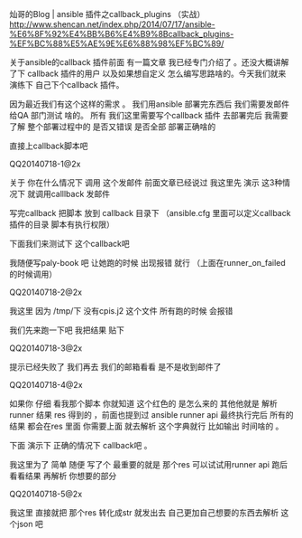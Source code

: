 

灿哥的Blog | ansible 插件之callback_plugins （实战） http://www.shencan.net/index.php/2014/07/17/ansible-%E6%8F%92%E4%BB%B6%E4%B9%8Bcallback_plugins-%EF%BC%88%E5%AE%9E%E6%88%98%EF%BC%89/

关于ansible的callback 插件前面 有一篇文章 我已经专门介绍了  。还没大概讲解了下  callback 插件的用户  以及如果想自定义 怎么编写思路啥的。今天我们就来演练下  自己下个callback 插件。

因为最近我们有这个这样的需求 。 我们用ansible 部署完东西后  我们需要发邮件 给QA 部门测试 啥的。 所有 我们这里需要写个callback 插件  去部署完后  我需要了解 整个部署过程中的 是否又错误 是否全部 部署正确啥的

 

直接上callback脚本吧

QQ20140718-1@2x

 

关于 你在什么情况下 调用 这个发邮件 前面文章已经说过 我这里先 演示 这3种情况下  就调用calllback 发邮件

写完callback 把脚本 放到 callback 目录下 （ansible.cfg 里面可以定义callback 插件的目录  脚本有执行权限）

 

下面我们来测试下 这个callback吧

我随便写paly-book 吧   让她跑的时候  出现报错 就行  （上面在runner_on_failed 的时候调用）

 

QQ20140718-2@2x

我这里 因为 /tmp/下 没有cpis.j2 这个文件 所有跑的时候 会报错

我们先来跑一下吧 我把结果 贴下

QQ20140718-3@2x

 

 

提示已经失败了  我们再去 我们的邮箱看看 是不是收到邮件了

 

QQ20140718-4@2x

 

 

如果你 仔细 看我那个脚本 你就知道 这个红色的 是怎么来的    其他他就是   解析runner 结果 res 得到的   ，前面也提到过  ansible  runner api  最终执行完后 所有的结果 都会在res 里面 你需要上面 就去解析 这个字典就行  比如输出  时间啥的 。

 

下面 演示下 正确的情况下 callback吧 。

 

我这里为了 简单 随便 写了个  最重要的就是  那个res   可以试试用runner api 跑后看看结果 再解析 你想要的部分

 

QQ20140718-5@2x

 

 

我这里 直接就把 那个res 转化成str 就发出去   自己更加自己想要的东西去解析 这个json 吧